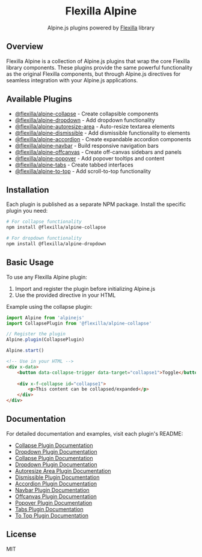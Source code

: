 <h1 align="center">Flexilla Alpine</h1>

<p align="center">
  Alpine.js plugins powered by <a href="https://github.com/unoforge/flexilla">Flexilla</a> library
</p>

## Overview

Flexilla Alpine is a collection of Alpine.js plugins that wrap the core Flexilla library components. These plugins provide the same powerful functionality as the original Flexilla components, but through Alpine.js directives for seamless integration with your Alpine.js applications.

## Available Plugins

- [@flexilla/alpine-collapse](./packages/alpine-collapse) - Create collapsible components
- [@flexilla/alpine-dropdown](./packages/alpine-dropdown) - Add dropdown functionality
- [@flexilla/alpine-autoresize-area](./packages/alpine-autoresize-area) - Auto-resize textarea elements
- [@flexilla/alpine-dismissible](./packages/alpine-dismissible) - Add dismissible functionality to elements
- [@flexilla/alpine-accordion](./packages/alpine-accordion) - Create expandable accordion components
- [@flexilla/alpine-navbar](./packages/alpine-navbar) - Build responsive navigation bars
- [@flexilla/alpine-offcanvas](./packages/alpine-offcanvas) - Create off-canvas sidebars and panels
- [@flexilla/alpine-popover](./packages/alpine-popover) - Add popover tooltips and content
- [@flexilla/alpine-tabs](./packages/alpine-tabs) - Create tabbed interfaces
- [@flexilla/alpine-to-top](./packages/alpine-to-top) - Add scroll-to-top functionality


## Installation

Each plugin is published as a separate NPM package. Install the specific plugin you need:

```bash
# For collapse functionality
npm install @flexilla/alpine-collapse

# For dropdown functionality
npm install @flexilla/alpine-dropdown
```

## Basic Usage

To use any Flexilla Alpine plugin:

1. Import and register the plugin before initializing Alpine.js
2. Use the provided directive in your HTML

Example using the collapse plugin:

```js
import Alpine from 'alpinejs'
import CollapsePlugin from '@flexilla/alpine-collapse'

// Register the plugin
Alpine.plugin(CollapsePlugin)

Alpine.start()
```

```html
<!-- Use in your HTML -->
<div x-data>
    <button data-collapse-trigger data-target="collapse1">Toggle</button>
    
    <div x-f-collapse id="collapse1">
        <p>This content can be collapsed/expanded</p>
    </div>
</div>
```

## Documentation

For detailed documentation and examples, visit each plugin's README:

- [Collapse Plugin Documentation](./packages/alpine-collapse/README.md)
- [Dropdown Plugin Documentation](./packages/alpine-dropdown/README.md)
- [Collapse Plugin Documentation](./packages/alpine-collapse/README.md)
- [Dropdown Plugin Documentation](./packages/alpine-dropdown/README.md)
- [Autoresize Area Plugin Documentation](./packages/alpine-autoresize-area/README.md)
- [Dismissible Plugin Documentation](./packages/alpine-dismissible/README.md)
- [Accordion Plugin Documentation](./packages/alpine-accordion/README.md)
- [Navbar Plugin Documentation](./packages/alpine-navbar/README.md)
- [Offcanvas Plugin Documentation](./packages/alpine-offcanvas/README.md)
- [Popover Plugin Documentation](./packages/alpine-popover/README.md)
- [Tabs Plugin Documentation](./packages/alpine-tabs/README.md)
- [To Top Plugin Documentation](./packages/alpine-to-top/README.md)


## License

MIT

